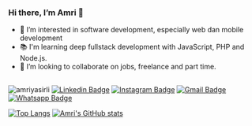 
### Hi there, I’m Amri 👋

- 👀 I’m interested in software development, especially web dan mobile development
- 📚 I'm learning deep fullstack development with JavaScript, PHP and Node.js. 
- 💞️ I’m looking to collaborate on jobs, freelance and part time.
              
##
 <img src="https://komarev.com/ghpvc/?username=amriyasirli" alt="amriyasirli"/> [![Linkedin Badge](https://img.shields.io/badge/%20-Yassirli%20Amri-blue?style=flat-square&logo=Linkedin&logoColor=white&link=https://www.linkedin.com/in/yassirli-amri-50a119204)](https://www.linkedin.com/in/yassirli-amri-50a119204) [![Instagram Badge](https://img.shields.io/badge/%20-Yassirli%20Amri-E4405F?style=flat-square&logo=Instagram&logoColor=white&link=https://www.instagram.com/amri_yassirli)](https://www.instagram.com/amri_yassirli/) [![Gmail Badge](https://img.shields.io/badge/%20-amriyasirli62@gmail.com-D14836?style=flat-square&logo=Gmail&logoColor=white&link=mailto:amriyasirli62@gmail.com)](mailto:amriyasirli62@gmail.com) [![Whatsapp Badge](https://img.shields.io/badge/%20-+6283168232843-25D366?style=flat-square&logo=Whatsapp&logoColor=white&link=https://wa.me/6283168232843)](https://wa.me/6283168232843)
<br>


[![Top Langs](https://github-readme-stats.vercel.app/api/top-langs/?username=amriyasirli&theme=default&layout=compact&langs_count=6&hide=shell)](https://github.com/amriyasirli)
[![Amri's GitHub stats](https://github-readme-stats.vercel.app/api?username=amriyasirli&show_icons=true&theme=defaultk&layout=compact&line_height=20&card_width=380&count_private=true)](https://github.com/amriyasirli)

<!-- - 🛠  Tools PHP, jQuery, Javascript, Nodejs. 
- 📫 How to reach me on [E-mail](mailto:amriyasirli62@gmail.com)
-->
<!---
elSyarif/elSyarif is a ✨ special ✨ repository because its `README.md` (this file) appears on your GitHub profile.
You can click the Preview link to take a look at your changes.
--->

